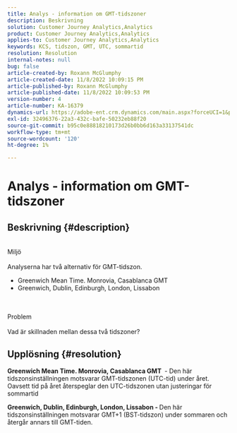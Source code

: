 ```yaml
---
title: Analys - information om GMT-tidszoner
description: Beskrivning
solution: Customer Journey Analytics,Analytics
product: Customer Journey Analytics,Analytics
applies-to: Customer Journey Analytics,Analytics
keywords: KCS, tidszon, GMT, UTC, sommartid
resolution: Resolution
internal-notes: null
bug: false
article-created-by: Roxann McGlumphy
article-created-date: 11/8/2022 10:09:15 PM
article-published-by: Roxann McGlumphy
article-published-date: 11/8/2022 10:09:53 PM
version-number: 4
article-number: KA-16379
dynamics-url: https://adobe-ent.crm.dynamics.com/main.aspx?forceUCI=1&pagetype=entityrecord&etn=knowledgearticle&id=5d57a0f9-b15f-ed11-9561-6045bd006704
exl-id: 32496376-22a3-432c-bafe-50232eb88f20
source-git-commit: b95c0e88818210173d26b0bb6d163a33137541dc
workflow-type: tm+mt
source-wordcount: '120'
ht-degree: 1%

---
```


# Analys - information om GMT-tidszoner

## Beskrivning {#description}

<br>Miljö<br><br>
Analyserna har två alternativ för GMT-tidszon.

- Greenwich Mean Time. Monrovia, Casablanca GMT
- Greenwich, Dublin, Edinburgh, London, Lissabon

<br><br>Problem<br><br>
Vad är skillnaden mellan dessa två tidszoner?


## Upplösning {#resolution}


<b>Greenwich Mean Time. Monrovia, Casablanca GMT </b> - Den här tidszonsinställningen motsvarar GMT-tidszonen (UTC-tid) under året. Oavsett tid på året återspeglar den UTC-tidszonen utan justeringar för sommartid

<b>Greenwich, Dublin, Edinburgh, London, Lissabon - </b>Den här tidszonsinställningen motsvarar GMT+1 (BST-tidszon) under sommaren och återgår annars till GMT-tiden.
